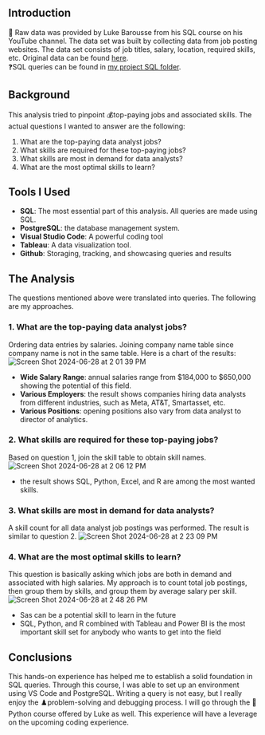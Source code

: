 ## Introduction
💁 Raw data was provided by Luke Barousse from his SQL course on his YouTube channel. The data set was built by collecting
data from job posting websites. The data set consists of job titles, salary, location, required skills, etc. Original data can be found [here](https://www.lukebarousse.com/sql). <br/>
❓SQL queries can be found in [my project SQL folder](https://github.com/cybernewbee/Luke-SQL-Course-Advanced/tree/master/project_sql). 
## Background
This analysis tried to pinpoint 💰top-paying jobs and associated skills. The actual questions I wanted to answer are the following: <br/>
1. What are the top-paying data analyst jobs? 
2. What skills are required for these top-paying jobs?
3. What skills are most in demand for data analysts?
4. What are the most optimal skills to learn?
## Tools I Used
- **SQL**: The most essential part of this analysis. All queries are made using SQL.
- **PostgreSQL**: the database management system.
- **Visual Studio Code**: A powerful coding tool
- **Tableau**: A data visualization tool.
- **Github**: Storaging, tracking, and showcasing queries and results
## The Analysis
The questions mentioned above were translated into queries. The following are my approaches.
### 1. What are the top-paying data analyst jobs? 
Ordering data entries by salaries. Joining company name table since company name is not in the same table.
Here is a chart of the results:
![Screen Shot 2024-06-28 at 2 01 39 PM](https://github.com/cybernewbee/Luke-SQL-Course-Advanced/assets/121833641/917de84b-16c3-40b4-b902-74593aef2328)
- **Wide Salary Range**: annual salaries range from $184,000 to $650,000 showing the potential of this field.
- **Various Employers**: the result shows companies hiring data analysts from different industries, such as Meta, AT&T, Smartasset, etc.
- **Various Positions**: opening positions also vary from data analyst to director of analytics.
### 2. What skills are required for these top-paying jobs?
Based on question 1, join the skill table to obtain skill names.
![Screen Shot 2024-06-28 at 2 06 12 PM](https://github.com/cybernewbee/Luke-SQL-Course-Advanced/assets/121833641/e6b7e904-7ada-4aab-8d21-25bbda89a518)
- the result shows SQL, Python, Excel, and R are among the most wanted skills.
### 3. What skills are most in demand for data analysts?
A skill count for all data analyst job postings was performed. The result is similar to question 2. 
![Screen Shot 2024-06-28 at 2 23 09 PM](https://github.com/cybernewbee/Luke-SQL-Course-Advanced/assets/121833641/1183b133-b4d9-45db-a8c5-712e3a60821f)
### 4. What are the most optimal skills to learn?
This question is basically asking which jobs are both in demand and associated with high salaries. My approach is to count total job postings, then group them by skills, and group them by average salary per skill. <br/>
![Screen Shot 2024-06-28 at 2 48 26 PM](https://github.com/cybernewbee/Luke-SQL-Course-Advanced/assets/121833641/93f074fa-5864-4500-9fcd-3181bdfcfe08)
- Sas can be a potential skill to learn in the future
- SQL, Python, and R combined with Tableau and Power BI is the most important skill set for anybody who wants to get into the field
## Conclusions 
This hands-on experience has helped me to establish a solid foundation in SQL queries. Through this course, I was able to set up an environment using VS Code and PostgreSQL. Writing a query is not easy, but I really enjoy the ♟️problem-solving and debugging process. I will go through the 💾Python course offered by Luke as well. This experience will have a leverage on the upcoming coding experience.  
